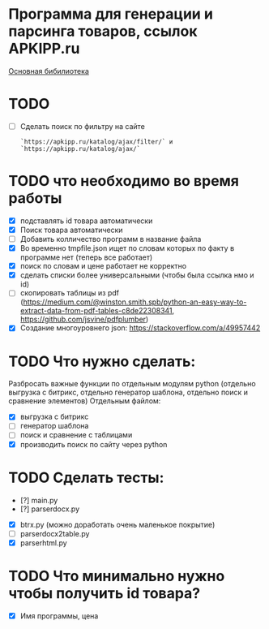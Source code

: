 # Программа для генерации и парсинга товаров, ссылок APKIPP.ru

[Основная бибилиотека](docs/MainReadme.md)

# TODO

- [ ] Сделать поиск по фильтру на сайте

      `https://apkipp.ru/katalog/ajax/filter/` и  `https://apkipp.ru/katalog/ajax/`

# TODO что необходимо во время работы

- [x] подставлять id товара автоматически
- [x] Поиск товара автоматически
- [ ] Добавить колличество программ в название файла
- [x] Во временно tmpfile.json ищет по словам которых по факту в программе нет (теперь все работает)
- [x] поиск по словам и цене работает не корректно
- [x] сделать списки более универсальными (чтобы была ссылка нмо и id)
- [ ] скопировать таблицы из pdf (https://medium.com/@winston.smith.spb/python-an-easy-way-to-extract-data-from-pdf-tables-c8de22308341, https://github.com/jsvine/pdfplumber)
- [x] Создание многоуровнего json: https://stackoverflow.com/a/49957442

# TODO Что нужно сделать:

Разбросать важные функции по отдельным модулям python (отдельно выгрузка с битрикс, отдельно генератор шаблона, отдельно поиск и сравнение элементов)
Отдельным файлом:

- [x] выгрузка с битрикс
- [ ] генератор шаблона
- [ ] поиск и сравнение c таблицами
- [x] производить поиск по сайту через python

# TODO Сделать тесты:

- [?] main.py
- [?] parserdocx.py
- [x] btrx.py (можно доработать очень маленькое покрытие)
- [ ] parserdocx2table.py
- [x] parserhtml.py

# TODO Что минимально нужно чтобы получить id товара?

- [x] Имя программы, цена